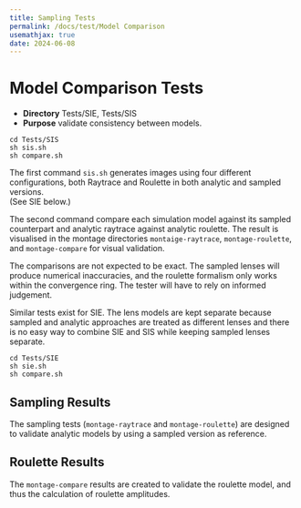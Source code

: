 ```yaml
---
title: Sampling Tests
permalink: /docs/test/Model Comparison
usemathjax: true
date: 2024-06-08
---
```



# Model Comparison Tests

+ **Directory** Tests/SIE, Tests/SIS
+ **Purpose** validate consistency between models.

```
cd Tests/SIS
sh sis.sh
sh compare.sh
```

The first command `sis.sh` generates images using four different configurations,
both Raytrace and Roulette in both analytic and sampled versions.  
(See SIE below.)

The second command compare each simulation model against its sampled counterpart and
analytic raytrace against analytic roulette.  The result is visualised in the montage
directories `montaige-raytrace`, `montage-roulette`, and `montage-compare` for visual
validation.

The comparisons are not expected to be exact.  The sampled lenses will produce numerical
inaccuracies, and the roulette formalism only works within the convergence ring.
The tester will have to rely on informed judgement.

Similar tests exist for SIE.  The lens models are kept separate because sampled and
analytic approaches are treated as different lenses and there is no easy way to combine
SIE and SIS while keeping sampled lenses separate.

```
cd Tests/SIE
sh sie.sh
sh compare.sh
```

## Sampling Results

The sampling tests (`montage-raytrace` and `montage-roulette`) are designed
to validate analytic models by using a sampled version as reference. 

## Roulette Results

The `montage-compare` results are created to validate the roulette model,
and thus the calculation of roulette amplitudes.
